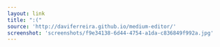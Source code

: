 ```yaml
---
layout: link
title: ":("
source: 'http://daviferreira.github.io/medium-editor/'
screenshot: 'screenshots/f9e34138-6d44-4754-a1da-c836849f992a.jpg'
---
```


